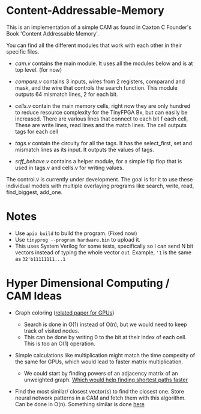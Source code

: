 # Content-Addressable-Memory
This is an implementation of a simple CAM as found in Caxton C Founder's Book 'Content Addressable Memory'.

You can find all the different modules that work with each other in their specific files.

- *cam.v* contains the main module. It uses all the modules below and is at top level. (for now)

- *compare.v* contains 3 inputs, wires from 2 registers, comparand and mask, and the wire that controls the search function. This module outputs 64 mismatch lines, 2 for each bit.

- *cells.v* contain the main memory cells, right now they are only hundred to reduce resource complexity for the TinyFPGA Bx, but can easily be increased. There are various lines that connect to each bit f each cell, These are write lines, read lines and the match lines. The cell outputs tags for each cell

- *tags.v* contain the circuity for all the tags. It has the select_first, set and mismatch lines as its input. It outputs the values of tags.

- *srff_behave.v* contains a helper module, for a simple flip flop that is used in tags.v and cells.v for writing values.

The control.v is currently under development. The goal is for it to use these individual models with multiple overlaying programs like search, write, read, find_biggest, add_one.

# Notes
- Use `apio build` to build the program. (Fixed now)
- Use `tinyprog --program hardware.bin` to upload it.
- This uses System Verilog for some tests, specifically so I can send N bit vectors instead of typing the whole vector out. Example, `'1` is the same as `32'b11111111...1`
  

# Hyper Dimensional Computing / CAM Ideas

- Graph coloring ([related paper for GPUs](https://people.eecs.berkeley.edu/~aydin/coloring.pdf)) 
  - Search is done in O(1) instead of O(n), but we would need to keep track of visited nodes. 
  - This can be done by writing 0 to the bit at their index of each cell. This is too an O(1) operation.

- Simple calculations like multiplication might match the time compexity of the same for GPUs, which would lead to faster matrix multiplication. 
   - We could start by finding powers of an adjacency matrix of an unweighted graph. [Which would help finding shortest paths faster ](https://people.cs.umass.edu/~barring/cs575f16/lecture/11.pdf) 
- Find the most similar/ closest vector(s) to find the closest one. Store neural network patterns in a CAM and fetch them with this algorithm. Can be done in O(n). Something similar is done [here](http://moimani.weebly.com/uploads/2/3/8/6/23860882/nvmw2017.pdf)